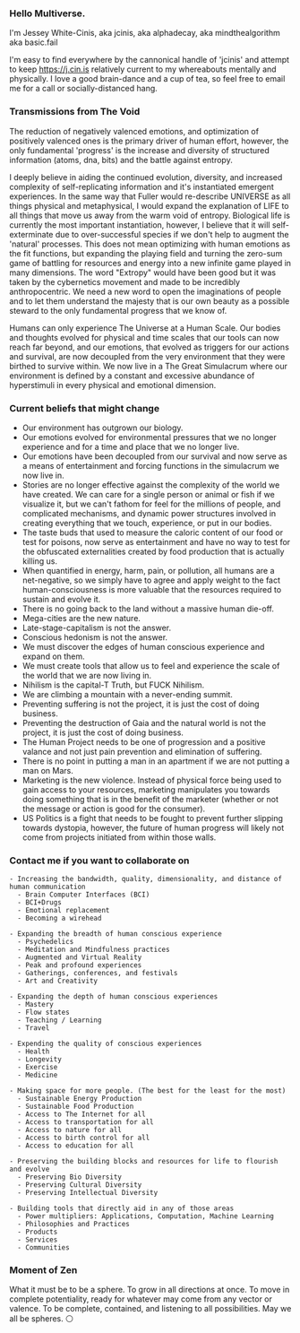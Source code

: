 ### Hello Multiverse.

I'm Jessey White-Cinis, aka jcinis, aka alphadecay, aka mindthealgorithm aka basic.fail

I'm easy to find everywhere by the cannonical handle of 'jcinis' and attempt to keep https://j.cin.is relatively current to my whereabouts mentally and physically.  I love a good brain-dance and a cup of tea, so feel free to email me for a call or socially-distanced hang.

### Transmissions from The Void

The reduction of negatively valenced emotions, and optimization of positively valenced ones is the primary driver of human effort, however, the only fundamental 'progress' is the increase and diversity of structured information  (atoms, dna, bits) and the battle against entropy.

I deeply believe in aiding the continued evolution, diversity, and increased complexity of self-replicating information and it's instantiated emergent experiences.  In the same way that Fuller would re-describe UNIVERSE as all things physical and metaphysical, I would expand the explanation of LIFE to all things that move us away from the warm void of entropy.  Biological life is currently the most important instantiation, however, I believe that it will self-exterminate due to over-successful species if we don't help to augment the 'natural' processes.  This does not mean optimizing with human emotions as the fit functions, but expanding the playing field and turning the zero-sum game of battling for resources and energy into a new infinite game played in many dimensions.  The word "Extropy" would have been good but it was taken by the cybernetics movement and made to be incredibly anthropocentric.  We need a new word to open the imaginations of people and to let them understand the majesty that is our own beauty as a possible steward to the only fundamental progress that we know of.

Humans can only experience The Universe at a Human Scale.  Our bodies and thoughts evolved for physical and time scales that our tools can now reach far beyond, and our emotions, that evolved as triggers for our actions and survival, are now decoupled from the very environment that they were birthed to survive within.  We now live in a The Great Simulacrum where our environment is defined by a constant and excessive abundance of hyperstimuli in every physical and emotional dimension.


### Current beliefs that might change

- Our environment has outgrown our biology.
- Our emotions evolved for environmental pressures that we no longer experience and for a time and place that we no longer live.
- Our emotions have been decoupled from our survival and now serve as a means of entertainment and forcing functions in the simulacrum we now live in.
- Stories are no longer effective against the complexity of the world we have created.  We can care for a single person or animal or fish if we visualize it, but we can't fathom for feel for the millions of people, and complicated mechanisms, and dynamic power structures involved in creating everything that we touch, experience, or put in our bodies.
- The taste buds that used to measure the caloric content of our food or test for poisons, now serve as entertainment and have no way to test for the obfuscated externalities created by food production that is actually killing us.
- When quantified in energy, harm, pain, or pollution, all humans are a net-negative, so we simply have to agree and apply weight to the fact human-consciousness is more valuable that the resources required to sustain and evolve it.
- There is no going back to the land without a massive human die-off.
- Mega-cities are the new nature.
- Late-stage-capitalism is not the answer.
- Conscious hedonism is not the answer.
- We must discover the edges of human conscious experience and expand on them. 
- We must create tools that allow us to feel and experience the scale of the world that we are now living in.
- Nihilism is the capital-T Truth, but FUCK Nihilism.
- We are climbing a mountain with a never-ending summit.
- Preventing suffering is not the project, it is just the cost of doing business.
- Preventing the destruction of Gaia and the natural world is not the project, it is just the cost of doing business.
- The Human Project needs to be one of progression and a positive valance and not just pain prevention and elimination of suffering.
- There is no point in putting a man in an apartment if we are not putting a man on Mars.
- Marketing is the new violence.  Instead of physical force being used to gain access to your resources, marketing manipulates you towards doing something that is in the benefit of the marketer (whether or not the message or action is good for the consumer).
- US Politics is a fight that needs to be fought to prevent further slipping towards dystopia, however, the future of human progress will likely not come from projects initiated from within those walls.

### Contact me if you want to collaborate on

```
- Increasing the bandwidth, quality, dimensionality, and distance of human communication
  - Brain Computer Interfaces (BCI)
  - BCI+Drugs
  - Emotional replacement
  - Becoming a wirehead
  
- Expanding the breadth of human conscious experience
  - Psychedelics
  - Meditation and Mindfulness practices
  - Augmented and Virtual Reality
  - Peak and profound experiences
  - Gatherings, conferences, and festivals
  - Art and Creativity

- Expanding the depth of human conscious experiences
  - Mastery
  - Flow states
  - Teaching / Learning
  - Travel

- Expending the quality of conscious experiences
  - Health
  - Longevity
  - Exercise
  - Medicine

- Making space for more people. (The best for the least for the most)
  - Sustainable Energy Production
  - Sustainable Food Production
  - Access to The Internet for all
  - Access to transportation for all
  - Access to nature for all
  - Access to birth control for all
  - Access to education for all

- Preserving the building blocks and resources for life to flourish and evolve
  - Preserving Bio Diversity
  - Preserving Cultural Diversity
  - Preserving Intellectual Diversity
 
- Building tools that directly aid in any of those areas
  - Power multipliers: Applications, Computation, Machine Learning
  - Philosophies and Practices
  - Products
  - Services
  - Communities
```

### Moment of Zen

What it must be to be a sphere. To grow in all directions at once. To move in complete potentiality, ready for whatever may come from any vector or valence. To be complete, contained, and listening to all possibilities. May we all be spheres. ⚪
